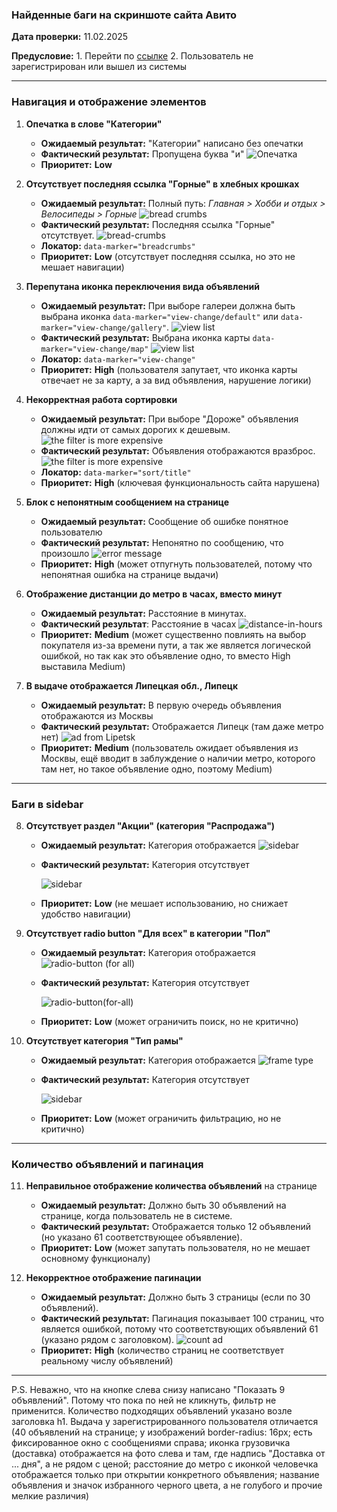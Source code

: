 ### **Найденные баги на скриншоте сайта Авито**

**Дата проверки:** 11.02.2025

**Предусловие:** 1. Перейти по [ссылке](https://www.avito.ru/moskva/velosipedy/gornye/author-ASgBAgICAkS4AqgKrpgVtrKIFQ?cd=1&f=ASgBAgICA0S4AqgKsLMUgKKPA66YFbayiBU) 2. Пользователь не зарегистрирован или вышел из системы

---

### **Навигация и отображение элементов**

1. **Опечатка в слове "Категории"**

   - **Ожидаемый результат:** "Категории" написано без опечатки
   - **Фактический результат:** Пропущена буква "и"
     ![Опечатка](/img/typo.png)
   - **Приоритет:** **Low**

2. **Отсутствует последняя ссылка "Горные" в хлебных крошках**

   - **Ожидаемый результат:** Полный путь: _Главная > Хобби и отдых > Велосипеды > Горные_
     ![bread crumbs](/img/bread-crumbs-er.png)
   - **Фактический результат:** Последняя ссылка "Горные" отсутствует.
     ![bread-crumbs](/img/bread-crumbs-ar.png)
   - **Локатор:** `data-marker="breadcrumbs"`
   - **Приоритет:** **Low** (отсутствует последняя ссылка, но это не мешает навигации)

3. **Перепутана иконка переключения вида объявлений**

   - **Ожидаемый результат:** При выборе галереи должна быть выбрана иконка `data-marker="view-change/default"` или `data-marker="view-change/gallery"`.
     ![view list](/img/view-er.png)
   - **Фактический результат:** Выбрана иконка карты `data-marker="view-change/map"`
     ![view list](/img/view-ar.png)
   - **Локатор:** `data-marker="view-change"`
   - **Приоритет:** **High** (пользователя запутает, что иконка карты отвечает не за карту, а за вид объявления, нарушение логики)

4. **Некорректная работа сортировки**

   - **Ожидаемый результат:** При выборе "Дороже" объявления должны идти от самых дорогих к дешевым.
     ![the filter is more expensive](/img/filter-expensive-er.png)
   - **Фактический результат:** Объявления отображаются вразброс.
     ![the filter is more expensive](/img/filter-expensive-ar.png)
   - **Локатор:** `data-marker="sort/title"`
   - **Приоритет:** **High** (ключевая функциональность сайта нарушена)

5. **Блок с непонятным сообщением на странице**

   - **Ожидаемый результат:** Сообщение об ошибке понятное пользователю
   - **Фактический результат:** Непонятно по сообщению, что произошло
     ![error message](/img/error-message.png)
   - **Приоритет:** **High** (может отпугнуть пользователей, потому что непонятная ошибка на странице выдачи)

6. **Отображение дистанции до метро в часах, вместо минут**

   - **Ожидаемый результат:** Расстояние в минутах.
   - **Фактический результат**: Расстояние в часах
     ![distance-in-hours](/img/distance-in-hours.png)
   - **Приоритет:** **Medium** (может существенно повлиять на выбор покупателя из-за времени пути, а так же является логической ошибкой, но так как это объявление одно, то вместо High выставила Medium)

7. **В выдаче отображается Липецкая обл., Липецк**
   - **Ожидаемый результат:** В первую очередь объявления отображаются из Москвы
   - **Фактический результат:** Отображается Липецк (там даже метро нет)
     ![ad from Lipetsk](/img/ad-from-Lipetsk.png)
   - **Приоритет:** **Medium** (пользователь ожидает объявления из Москвы, ещё вводит в заблуждение о наличии метро, которого там нет, но такое объявление одно, поэтому Medium)

---

### **Баги в sidebar**

8. **Отсутствует раздел "Акции" (категория "Распродажа")**

   - **Ожидаемый результат:** Категория отображается
     ![sidebar](/img/stock-er.png)
   - **Фактический результат:** Категория отсутствует

     ![sidebar](/img/stock-ar.png)

   - **Приоритет:** **Low** (не мешает использованию, но снижает удобство навигации)

9. **Отсутствует radio button "Для всех" в категории "Пол"**

   - **Ожидаемый результат:** Категория отображается
     ![radio-button (for all)](</img/radio-button(for-all)-er.png>)
   - **Фактический результат:** Категория отсутствует

     ![radio-button(for-all)](</img/radio-button(for-all)-ar.png>)

   - **Приоритет:** **Low** (может ограничить поиск, но не критично)

10. **Отсутствует категория "Тип рамы"**

    - **Ожидаемый результат:** Категория отображается
      ![frame type](/img/frame-type-er.png)
    - **Фактический результат:** Категория отсутствует

      ![sidebar](/img/stock-ar.png)

    - **Приоритет:** **Low** (может ограничить фильтрацию, но не критично)

---

### **Количество объявлений и пагинация**

11. **Неправильное отображение количества объявлений** на странице

    - **Ожидаемый результат:** Должно быть 30 объявлений на странице, когда пользователь не в системе.
    - **Фактический результат:** Отображается только 12 объявлений (но указано 61 соответствующее объявление).
    - **Приоритет:** **Low** (может запутать пользователя, но не мешает основному функционалу)

12. **Некорректное отображение пагинации**
    - **Ожидаемый результат:** Должно быть 3 страницы (если по 30 объявлений).
    - **Фактический результат:** Пагинация показывает 100 страниц, что является ошибкой, потому что соответствующих объявлений 61 (указано рядом с заголовком).
      ![count ad](/img/count.png)
    - **Приоритет:** **High** (количество страниц не соответствует реальному числу объявлений)

---

P.S. Неважно, что на кнопке слева снизу написано "Показать 9 объявлений". Потому что пока по ней не кликнуть, фильтр не применится. Количество подходящих объявлений указано возле заголовка h1.
Выдача у зарегистрированного пользователя отличается (40 объявлений на странице; у изображений border-radius: 16px; есть фиксированное окно с сообщениями справа; иконка грузовичка (доставка) отображается на фото слева и там, где надпись "Доставка от ... дня", а не рядом с ценой; расстояние до метро с иконкой человечка отображается только при открытии конкретного объявления; название объявления и значок избранного черного цвета, а не голубого и прочие мелкие различия)
